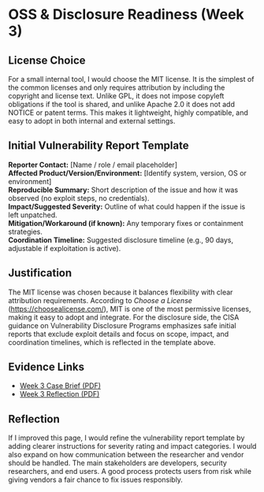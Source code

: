 # OSS & Disclosure Readiness (Week 3)

## License Choice
For a small internal tool, I would choose the MIT license. It is the simplest of the common licenses and only requires attribution by including the copyright and license text. Unlike GPL, it does not impose copyleft obligations if the tool is shared, and unlike Apache 2.0 it does not add NOTICE or patent terms. This makes it lightweight, highly compatible, and easy to adopt in both internal and external settings.

## Initial Vulnerability Report Template
**Reporter Contact:** [Name / role / email placeholder]  
**Affected Product/Version/Environment:** [Identify system, version, OS or environment]  
**Reproducible Summary:** Short description of the issue and how it was observed (no exploit steps, no credentials).  
**Impact/Suggested Severity:** Outline of what could happen if the issue is left unpatched.  
**Mitigation/Workaround (if known):** Any temporary fixes or containment strategies.  
**Coordination Timeline:** Suggested disclosure timeline (e.g., 90 days, adjustable if exploitation is active).  

## Justification
The MIT license was chosen because it balances flexibility with clear attribution requirements. According to *Choose a License* (https://choosealicense.com/), MIT is one of the most permissive licenses, making it easy to adopt and integrate. For the disclosure side, the CISA guidance on Vulnerability Disclosure Programs emphasizes safe initial reports that exclude exploit details and focus on scope, impact, and coordination timelines, which is reflected in the template above.

## Evidence Links
- [Week 3 Case Brief (PDF)](/files/CYBR2100_CaseBrief_W03_HoldenClayton.pdf)  
- [Week 3 Reflection (PDF)](/files/CYBR2100_Reflection_W03_HoldenClayton.pdf)  

## Reflection
If I improved this page, I would refine the vulnerability report template by adding clearer instructions for severity rating and impact categories. I would also expand on how communication between the researcher and vendor should be handled. The main stakeholders are developers, security researchers, and end users. A good process protects users from risk while giving vendors a fair chance to fix issues responsibly.
